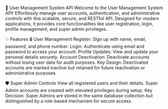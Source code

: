 🚀 User Management System API
Welcome to the User Management System API!
Effortlessly manage user accounts, authentication, and administrative controls with this scalable, secure, and RESTful API. Designed for modern applications, it provides core functionalities like user registration, login, profile management, and super admin privileges.

✨ Features
🔒 User Management
Register: Sign up with name, email, password, and phone number.
Login: Authenticate using email and password to access your account.
Profile Updates: View and update your personal details securely.
Account Deactivation: Deactivate accounts without losing user data for audit purposes.
Key Design: Deactivated accounts are marked inactive but retained for future reactivation or administrative purposes.

🛡️ Super Admin Controls
View all registered users and their details.
Super Admin accounts are created with elevated privileges during setup.
Key Decision: Super Admins are stored in the same database collection but distinguished by a role-based mechanism for secure access.
